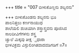 +++
title = "007 ಬೀಳುಕೊಣ್ಡನು ಶಲ್ಯನನು"

+++
ಬೀಳುಕೊಂಡನು ಶಲ್ಯನನು ಭೂ  
ಪಾಲನಿತ್ತಲು ಕರ್ಣನಾಯುಧ  
ಶಾಲೆಯಲಿ ಶುಚಿಯಾಗಿ ಶಸ್ತ್ರಾಸ್ತ್ರವನು ಪೂಜಿಸಿದ  
ಸಾಲದೀವಿಗೆಗಳನು ಶಸ್ತ್ರ  
ಜ್ವಾಲೆ ಮಿಕ್ಕವು ತೀಕ್ಷ ್ಣಧಾರಾ  
ಭೀಳವಿಕ್ರಮ ವಿಸ್ಫುಲಿಂಗಿತವಾದವಡಿಗಡಿಗೆ      ॥7॥